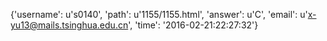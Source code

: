 {'username': u's0140', 'path': u'1155/1155.html', 'answer': u'C', 'email': u'x-yu13@mails.tsinghua.edu.cn', 'time': '2016-02-21:22:27:32'}